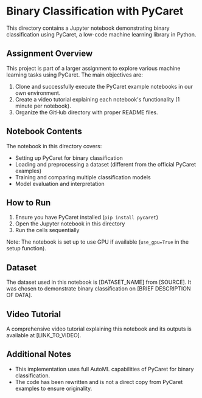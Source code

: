 # Binary Classification with PyCaret

This directory contains a Jupyter notebook demonstrating binary classification using PyCaret, a low-code machine learning library in Python.

## Assignment Overview

This project is part of a larger assignment to explore various machine learning tasks using PyCaret. The main objectives are:

1. Clone and successfully execute the PyCaret example notebooks in our own environment.
2. Create a video tutorial explaining each notebook's functionality (1 minute per notebook).
3. Organize the GitHub directory with proper README files.

## Notebook Contents

The notebook in this directory covers:

- Setting up PyCaret for binary classification
- Loading and preprocessing a dataset (different from the official PyCaret examples)
- Training and comparing multiple classification models
- Model evaluation and interpretation

## How to Run

1. Ensure you have PyCaret installed (`pip install pycaret`)
2. Open the Jupyter notebook in this directory
3. Run the cells sequentially

Note: The notebook is set up to use GPU if available (`use_gpu=True` in the setup function).

## Dataset

The dataset used in this notebook is [DATASET_NAME] from [SOURCE]. It was chosen to demonstrate binary classification on [BRIEF DESCRIPTION OF DATA].

## Video Tutorial

A comprehensive video tutorial explaining this notebook and its outputs is available at [LINK_TO_VIDEO].

## Additional Notes

- This implementation uses full AutoML capabilities of PyCaret for binary classification.
- The code has been rewritten and is not a direct copy from PyCaret examples to ensure originality.
